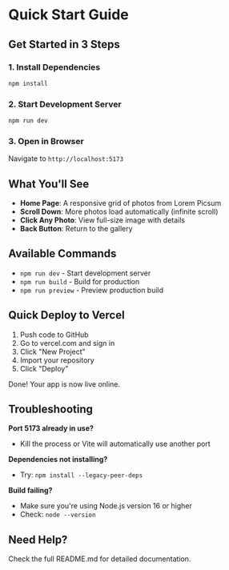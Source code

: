 # Quick Start Guide

## Get Started in 3 Steps

### 1. Install Dependencies
```bash
npm install
```

### 2. Start Development Server
```bash
npm run dev
```

### 3. Open in Browser
Navigate to `http://localhost:5173`

## What You'll See

- **Home Page**: A responsive grid of photos from Lorem Picsum
- **Scroll Down**: More photos load automatically (infinite scroll)
- **Click Any Photo**: View full-size image with details
- **Back Button**: Return to the gallery

## Available Commands

- `npm run dev` - Start development server
- `npm run build` - Build for production
- `npm run preview` - Preview production build

## Quick Deploy to Vercel

1. Push code to GitHub
2. Go to vercel.com and sign in
3. Click "New Project"
4. Import your repository
5. Click "Deploy"

Done! Your app is now live online.

## Troubleshooting

**Port 5173 already in use?**
- Kill the process or Vite will automatically use another port

**Dependencies not installing?**
- Try: `npm install --legacy-peer-deps`

**Build failing?**
- Make sure you're using Node.js version 16 or higher
- Check: `node --version`

## Need Help?

Check the full README.md for detailed documentation.
